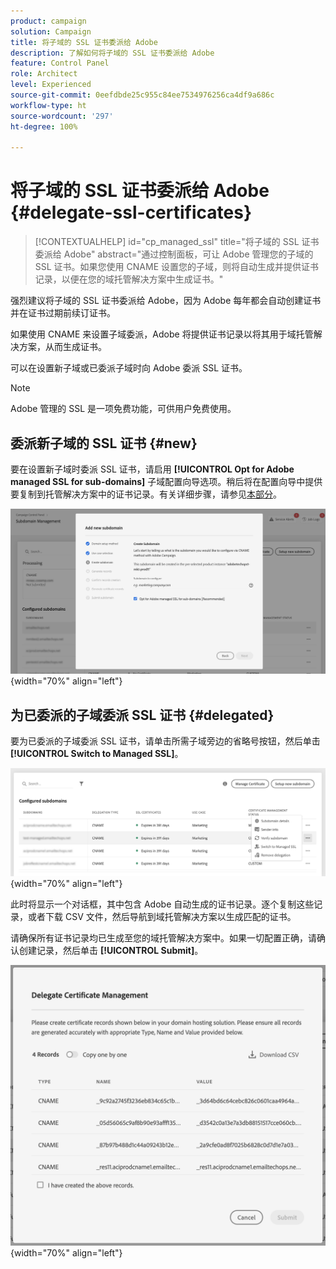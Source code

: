 ```yaml
---
product: campaign
solution: Campaign
title: 将子域的 SSL 证书委派给 Adobe
description: 了解如何将子域的 SSL 证书委派给 Adobe
feature: Control Panel
role: Architect
level: Experienced
source-git-commit: 0eefdbde25c955c84ee7534976256ca4df9a686c
workflow-type: ht
source-wordcount: '297'
ht-degree: 100%

---
```


# 将子域的 SSL 证书委派给 Adobe {#delegate-ssl-certificates}

>[!CONTEXTUALHELP]
>id="cp_managed_ssl"
>title="将子域的 SSL 证书委派给 Adobe"
>abstract="通过控制面板，可让 Adobe 管理您的子域的 SSL 证书。如果您使用 CNAME 设置您的子域，则将自动生成并提供证书记录，以便在您的域托管解决方案中生成证书。"

强烈建议将子域的 SSL 证书委派给 Adobe，因为 Adobe 每年都会自动创建证书并在证书过期前续订证书。

如果使用 CNAME 来设置子域委派，Adobe 将提供证书记录以将其用于域托管解决方案，从而生成证书。

可以在设置新子域或已委派子域时向 Adobe 委派 SSL 证书。

>[!NOTE]
>
>Adobe 管理的 SSL 是一项免费功能，可供用户免费使用。

## 委派新子域的 SSL 证书 {#new}

要在设置新子域时委派 SSL 证书，请启用 **[!UICONTROL Opt for Adobe managed SSL for sub-domains]** 子域配置向导选项。稍后将在配置向导中提供要复制到托管解决方案中的证书记录。有关详细步骤，请参见[本部分](setting-up-new-subdomain.md)。

![](assets/cname-adobe-managed.png){width="70%" align="left"}

## 为已委派的子域委派 SSL 证书 {#delegated}

要为已委派的子域委派 SSL 证书，请单击所需子域旁边的省略号按钮，然后单击 **[!UICONTROL Switch to Managed SSL]**。

![](assets/delegate-ssl-list.png){width="70%" align="left"}

此时将显示一个对话框，其中包含 Adobe 自动生成的证书记录。逐个复制这些记录，或者下载 CSV 文件，然后导航到域托管解决方案以生成匹配的证书。

请确保所有证书记录均已生成至您的域托管解决方案中。如果一切配置正确，请确认创建记录，然后单击 **[!UICONTROL Submit]**。

![](assets/delegate-ssl.png){width="70%" align="left"}
